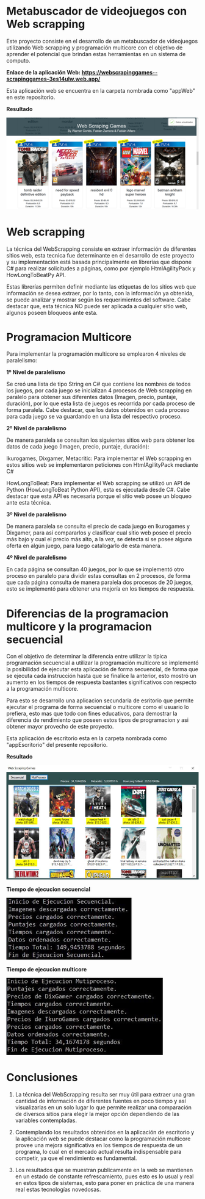 # Metabuscador de videojuegos con Web scrapping

Este proyecto consiste en el desarrollo de un metabuscador de videojuegos utilizando Web scrapping y programación multicore con el objetivo de aprender el potencial que brindan estas herramientas en un sistema de computo.

**Enlace de la aplicación Web: https://webscrapinggames--scrapinggames-3es14ulw.web.app/**

Esta aplicación web se encuentra en la carpeta nombrada como "appWeb" en este repositorio.

**Resultado**

![resultado](<./assets/resultadoWeb.png>) 

# Web scrapping

La técnica del WebScrapping consiste en extraer información de diferentes sitios web, esta tecnica fue determinante en el desarrollo de este proyecto y su implementación está basada principalmente en librerías que dispone C# para realizar solicitudes a páginas, como por ejemplo HtmlAgilityPack y HowLongToBeatPy API.

Estas librerías permiten definir mediante las etiquetas de los sitios web que información se desea extraer, por lo tanto, con la información ya obtenida, se puede analizar y mostrar según los requerimientos del software. Cabe destacar que, esta técnica NO puede ser aplicada a cualquier sitio web, algunos poseen bloqueos ante esta.

# Programacion Multicore

Para implementar la programación multicore se emplearon 4 niveles de paralelismo:

**1º Nivel de paralelismo**

Se creó una lista de tipo String en C# que contiene los nombres de todos los juegos, por cada juego se inicializan 4 procesos de Web scrapping en paralelo para obtener sus diferentes datos (Imagen, precio, puntaje, duración), por lo que esta lista de juegos es recorrida por cada proceso de forma paralela. Cabe destacar, que los datos obtenidos en cada proceso para cada juego se va guardando en una lista del respectivo proceso.

**2º Nivel de paralelismo**

De manera paralela se consultan los siguientes sitios web para obtener los datos de cada juego (Imagen, precio, puntaje, duración):

Ikurogames, Dixgamer, Metacritic: Para implementar el Web scrapping en estos sitios web se implementaron peticiones con HtmlAgilityPack mediante C# 

HowLongToBeat: Para implementar el Web scrapping se utilizó un API de Python (HowLongToBeat Python API), esta es ejecutada desde C#. Cabe destacar que esta API es necesaria porque el sitio web posee un bloqueo ante esta técnica.

**3º Nivel de paralelismo**

De manera paralela se consulta el precio de cada juego en Ikurogames y Dixgamer, para así compararlos y clasificar cual sitio web posee el precio más bajo y cual el precio más alto, a la vez, se detecta si se posee alguna oferta en algún juego, para luego catalogarlo de esta manera. 

**4º Nivel de paralelismo**

En cada página se consultan 40 juegos, por lo que se implementó otro proceso en paralelo para dividir estas consultas en 2 procesos, de forma que cada página consulta de manera paralela dos procesos de 20 juegos, esto se implementó para obtener una mejoría en los tiempos de respuesta.

# Diferencias de la programacion multicore y la programacion secuencial

Con el objetivo de determinar la diferencia entre utilizar la típica programación secuencial a utilizar la programación multicore se implementó la posibilidad de ejecutar esta aplicación de forma secuencial, de forma que se ejecuta cada instrucción hasta que se finalice la anterior, esto mostró un aumento en los tiempos de respuesta bastantes significativos con respecto a la programación multicore.

Para esto se desarrollo una aplicacion secundaria de esritorio que permite ejecutar el programa de forma secuencial o multicore como el usuario lo prefiera, esto mas que todo con fines educativos, para demostrar la diferencia de rendimiento que poseen estos tipos de programacion y asi obtener mayor provecho de este proyecto.

Esta aplicación de escritorio esta en la carpeta nombrada como "appEscritorio" del presente repositorio.

**Resultado**

![vistaEscritorio](<./assets/resultadoEscritorio.jpeg>)

**Tiempo de ejecucion secuencial**

![secuencial](<./assets/secuencial.jpeg>)

**Tiempo de ejecucion multicore**

![multicore](<./assets/multi.jpeg>)

# Conclusiones

1. La técnica del WebScrapping resulta ser muy útil para extraer una gran cantidad de información de diferentes fuentes en poco tiempo y así visualizarlas en un solo lugar lo que permite realizar una comparación de diversos sitios para elegir la mejor opción dependiendo de las variables contempladas.

2. Contemplando los resultados obtenidos en la aplicación de escritorio y la aplicación web se puede destacar como la programación multicore provee una mejora significativa en los tiempos de respuesta de un programa, lo cual en el mercado actual resulta indispensable para competir, ya que el rendimiento es fundamental.

3. Los resultados que se muestran publicamente en la web se mantienen en un estado de constante refrescamiento, pues esto es lo usual y real en estos tipos de sistemas, esto para poner en práctica de una manera real estas tecnologías novedosas.
